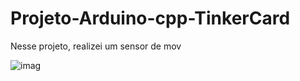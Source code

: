 # Projeto-Arduino-cpp-TinkerCard

  Nesse projeto, realizei um sensor de mov
  
![imag](https://github.com/user-attachments/assets/a318b6ee-bb10-40b8-add4-95fb8471fec1)
